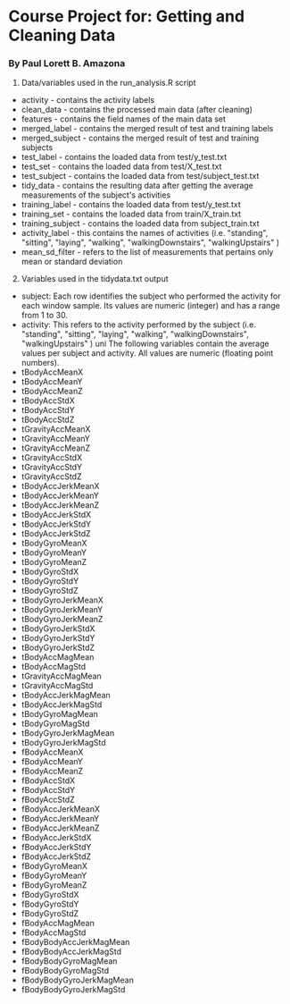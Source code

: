# Course Project for: Getting and Cleaning Data
### By Paul Lorett B. Amazona

1. Data/variables used in the run_analysis.R script
  * activity - contains the activity labels
  * clean_data - contains the processed main data (after cleaning)
  * features - contains the field names of the main data set
  * merged_label - contains the merged result of test and training labels
  * merged_subject - contains the merged result of test and training subjects
  * test_label - contains the loaded data from test/y_test.txt
  * test_set - contains the loaded data from test/X_test.txt
  * test_subject - contains the loaded data from test/subject_test.txt
  * tidy_data - contains the resulting data after getting the average measurements of the subject's activities
  * training_label - contains the loaded data from test/y_test.txt
  * training_set - contains the loaded data from train/X_train.txt
  * training_subject - contains the loaded data from subject_train.txt
  * activity_label - this contains the names of activities (i.e. "standing", "sitting",  "laying",   "walking",  "walkingDownstairs", "walkingUpstairs"  )
  * mean_sd_filter - refers to the list of measurements that pertains only mean or standard deviation
  
2. Variables used in the tidydata.txt output
  * subject: Each row identifies the subject who performed the activity for each window sample. Its values are numeric (integer) and has a range from 1 to 30. 
  *	activity: This refers to the activity performed by the subject (i.e. "standing", "sitting",  "laying",   "walking",  "walkingDownstairs", "walkingUpstairs"  )
  uni
  The following variables contain the average values per subject and activity. All values are numeric (floating point numbers).
  *	tBodyAccMeanX
  *	tBodyAccMeanY
  *	tBodyAccMeanZ
  *	tBodyAccStdX
  *	tBodyAccStdY
  *	tBodyAccStdZ
  *	tGravityAccMeanX
  *	tGravityAccMeanY
  *	tGravityAccMeanZ
  *	tGravityAccStdX
  *	tGravityAccStdY
  *	tGravityAccStdZ
  *	tBodyAccJerkMeanX
  *	tBodyAccJerkMeanY
  *	tBodyAccJerkMeanZ
  *	tBodyAccJerkStdX
  *	tBodyAccJerkStdY
  *	tBodyAccJerkStdZ
  *	tBodyGyroMeanX
  *	tBodyGyroMeanY
  *	tBodyGyroMeanZ
  *	tBodyGyroStdX
  *	tBodyGyroStdY
  *	tBodyGyroStdZ
  *	tBodyGyroJerkMeanX
  *	tBodyGyroJerkMeanY
  *	tBodyGyroJerkMeanZ
  *	tBodyGyroJerkStdX
  *	tBodyGyroJerkStdY
  *	tBodyGyroJerkStdZ
  *	tBodyAccMagMean
  *	tBodyAccMagStd
  *	tGravityAccMagMean
  *	tGravityAccMagStd
  *	tBodyAccJerkMagMean
  *	tBodyAccJerkMagStd
  *	tBodyGyroMagMean
  *	tBodyGyroMagStd
  *	tBodyGyroJerkMagMean
  *	tBodyGyroJerkMagStd
  *	fBodyAccMeanX
  *	fBodyAccMeanY
  *	fBodyAccMeanZ
  *	fBodyAccStdX
  *	fBodyAccStdY
  *	fBodyAccStdZ
  *	fBodyAccJerkMeanX
  *	fBodyAccJerkMeanY
  *	fBodyAccJerkMeanZ
  *	fBodyAccJerkStdX
  *	fBodyAccJerkStdY
  *	fBodyAccJerkStdZ
  *	fBodyGyroMeanX
  *	fBodyGyroMeanY
  *	fBodyGyroMeanZ
  *	fBodyGyroStdX
  *	fBodyGyroStdY
  *	fBodyGyroStdZ
  *	fBodyAccMagMean
  *	fBodyAccMagStd
  *	fBodyBodyAccJerkMagMean
  *	fBodyBodyAccJerkMagStd
  *	fBodyBodyGyroMagMean
  *	fBodyBodyGyroMagStd
  *	fBodyBodyGyroJerkMagMean
  *	fBodyBodyGyroJerkMagStd
  
